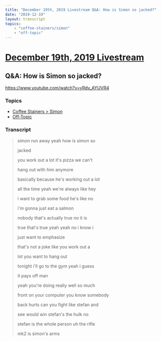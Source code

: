 ```yaml
---
title: "December 19th, 2019 Livestream Q&A: How is Simon so jacked?"
date: "2019-12-19"
layout: transcript
topics:
    - "coffee-stainers/simon"
    - "off-topic"
---
```

# [December 19th, 2019 Livestream](../2019-12-19.md)
## Q&A: How is Simon so jacked?
https://www.youtube.com/watch?v=yRdv_AYUVR4

### Topics
* [Coffee Stainers > Simon](../topics/coffee-stainers/simon.md)
* [Off-Topic](../topics/off-topic.md)

### Transcript

> simon run away yeah how is simon so
> 
> jacked
> 
> you work out a lot it's pizza we can't
> 
> hang out with him anymore
> 
> basically because he's working out a lot
> 
> all the time yeah we're always like hey
> 
> i want to grab some food he's like no
> 
> i'm gonna just eat a salmon
> 
> nobody that's actually true no it is
> 
> true that's true yeah yeah no i know i
> 
> just want to emphasize
> 
> that's not a joke like you work out a
> 
> lot you want to hang out
> 
> tonight i'll go to the gym yeah i guess
> 
> it pays off man
> 
> yeah you're doing really well so much
> 
> front on your computer you know somebody
> 
> back hurts can you fight like stefan and
> 
> see would win stefan's the hulk no
> 
> stefan is the whole person uh the rifle
> 
> mk2 is simon's arms
> 
